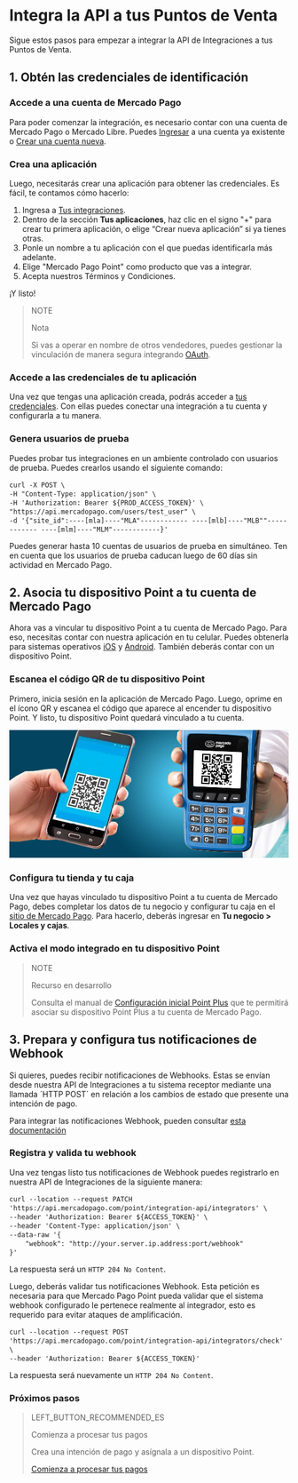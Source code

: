 # Integra la API a tus Puntos de Venta

Sigue estos pasos para empezar a integrar la API de Integraciones a tus Puntos de Venta.

## 1. Obtén las credenciales de identificación

### Accede a una cuenta de Mercado Pago

Para poder comenzar la integración, es necesario contar con una cuenta de Mercado Pago o Mercado Libre.
Puedes [Ingresar](https://www.mercadolibre.com/jms/[FAKER][GLOBALIZE][SITE_ID]/lgz/login?platform_id=mp&go=https://www.mercadopago[FAKER][URL][DOMAIN]/developers/es/guides/in-person-payments/qr-code/pre-requisites)
a una cuenta ya existente o [Crear una cuenta nueva](https://www.mercadopago[FAKER][URL][DOMAIN]).

### Crea una aplicación

Luego, necesitarás crear una aplicación para obtener las credenciales. Es fácil, te contamos cómo hacerlo:

1. Ingresa a [Tus integraciones](https://www.mercadopago[FAKER][URL][DOMAIN]/developers/panel/applications).
1. Dentro de la sección **Tus aplicaciones**, haz clic en el signo "+" para crear tu primera aplicación, o elige “Crear nueva aplicación” si ya tienes otras.
1. Ponle un nombre a tu aplicación con el que puedas identificarla más adelante.
1. Elige "Mercado Pago Point" como producto que vas a integrar.
1. Acepta nuestros Términos y Condiciones. 

¡Y listo!

> NOTE
>
> Nota
>
> Si vas a operar en nombre de otros vendedores, puedes gestionar la vinculación de manera segura integrando [OAuth](https://www.mercadopago[FAKER][URL][DOMAIN]/developers/es/guides/security/oauth).

### Accede a las credenciales de tu aplicación

Una vez que tengas una aplicación creada, podrás acceder a [tus credenciales](https://www.mercadopago[FAKER][URL][DOMAIN]/developers/panel/credentials). Con ellas puedes conectar una integración a tu cuenta y configurarla a tu manera.

### Genera usuarios de prueba

Puedes probar tus integraciones en un ambiente controlado con usuarios de prueba. Puedes crearlos usando el siguiente comando:

```curl
curl -X POST \
-H "Content-Type: application/json" \
-H 'Authorization: Bearer ${PROD_ACCESS_TOKEN}' \
"https://api.mercadopago.com/users/test_user" \
-d '{"site_id":----[mla]----"MLA"------------ ----[mlb]----"MLB""------------ ----[mlm]----"MLM"------------}'
```
Puedes generar hasta 10 cuentas de usuarios de prueba en simultáneo. Ten en cuenta que los usuarios de prueba caducan luego de 60 días sin actividad en Mercado Pago. 



## 2. Asocia tu dispositivo Point a tu cuenta de Mercado Pago

Ahora vas a vincular tu dispositivo Point a tu cuenta de Mercado Pago. Para eso, necesitas contar con nuestra aplicación en tu celular. Puedes obtenerla para sistemas operativos [iOS](https://itunes.apple.com/ar/app/mercado-pago/id925436649?mt=8) y [Android](https://play.google.com/store/apps/details?id=com.mercadopago.wallet&hl=es_419).
También deberás contar con un dispositivo Point.

### Escanea el código QR de tu dispositivo Point

Primero, inicia sesión en la aplicación de Mercado Pago. Luego, oprime en el ícono QR y escanea el código que aparece al encender tu dispositivo Point. Y listo, tu dispositivo Point quedará vinculado a tu cuenta.

![Qr Point Scan](/images/mobile/point-qr-scan.png)

### Configura tu tienda y tu caja

Una vez que hayas vinculado tu dispositivo Point a tu cuenta de Mercado Pago, debes completar los datos de tu negocio y configurar tu caja en el [sitio de Mercado Pago](https://www.mercadopago[FAKER][URL][DOMAIN]). Para hacerlo, deberás ingresar en **Tu negocio > Locales y cajas**.

### Activa el modo integrado en tu dispositivo Point

> NOTE
>
> Recurso en desarrollo
>
> Consulta el manual de [Configuración inicial Point Plus](https://docs.google.com/document/d/19s6PCYe2aQBIkVctrBid74YhFvj5--skeaGb6dpv0Gs/edit?usp=sharing) que te permitirá asociar su dispositivo Point Plus a tu cuenta de Mercado Pago.

## 3. Prepara y configura tus notificaciones de Webhook

Si quieres, puedes recibir notificaciones de Webhooks. Estas se envían desde nuestra API de Integraciones a tu sistema receptor mediante una llamada ´HTTP POST´ en relación a los cambios de estado que presente una intención de pago.

Para integrar las notificaciones Webhook, pueden consultar [esta documentación](https://www.mercadopago.com.ar/developers/es/guides/notifications/webhooks)

### Registra y valida tu webhook

Una vez tengas listo tus notificaciones de Webhook puedes registrarlo en nuestra API de Integraciones de la siguiente manera:

``` curl
curl --location --request PATCH 'https://api.mercadopago.com/point/integration-api/integrators' \
--header 'Authorization: Bearer ${ACCESS_TOKEN}' \
--header 'Content-Type: application/json' \
--data-raw '{
    "webhook": "http://your.server.ip.address:port/webhook"
}'
```

La respuesta será un `HTTP 204 No Content`.


Luego, deberás validar tus notificaciones Webhook. Esta petición es necesaria para que Mercado Pago Point pueda validar que el sistema webhook configurado le pertenece realmente al integrador, esto es requerido para evitar ataques de amplificación.

``` curl
curl --location --request POST 'https://api.mercadopago.com/point/integration-api/integrators/check' \
--header 'Authorization: Bearer ${ACCESS_TOKEN}'
```

La respuesta será nuevamente un `HTTP 204 No Content`.

### Próximos pasos

> LEFT_BUTTON_RECOMMENDED_ES
>
> Comienza a procesar tus pagos
>
> Crea una intención de pago y asígnala a un dispositivo Point.
>
> [Comienza a procesar tus pagos](https://www.mercadopago[FAKER][URL][DOMAIN]/developers/es/guides/in-person-payments/integration-api/create-payment-intent)






